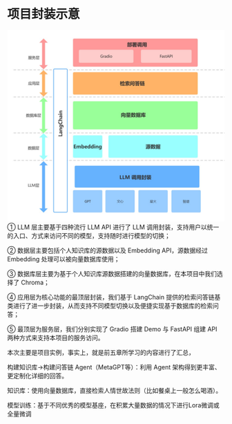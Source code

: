 # 项目封装示意
![](6.1.png)
① LLM 层主要基于四种流行 LLM API 进行了 LLM 调用封装，支持用户以统一的入口、方式来访问不同的模型，支持随时进行模型的切换；

② 数据层主要包括个人知识库的源数据以及 Embedding API，源数据经过 Embedding 处理可以被向量数据库使用；

③ 数据库层主要为基于个人知识库源数据搭建的向量数据库，在本项目中我们选择了 Chroma；

④ 应用层为核心功能的最顶层封装，我们基于 LangChain 提供的检索问答链基类进行了进一步封装，从而支持不同模型切换以及便捷实现基于数据库的检索问答；

⑤ 最顶层为服务层，我们分别实现了 Gradio 搭建 Demo 与 FastAPI 组建 API 两种方式来支持本项目的服务访问。

本次主要是项目实例，事实上，就是前五章所学习的内容进行了汇总，

构建知识库->构建问答链
Agent（MetaGPT等）：利用 Agent 架构得到更丰富、更定制化详细的回答。

知识库：使用向量数据库，直接检索人情世故法则（比如餐桌上一般怎么喝酒）。

模型训练：基于不同优秀的模型基座，在积累大量数据的情况下进行Lora微调或全量微调